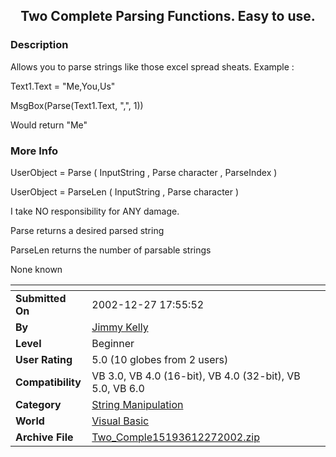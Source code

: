 ﻿<div align="center">

## Two Complete Parsing Functions\. Easy to use\.


</div>

### Description

Allows you to parse strings like those excel spread sheats. Example :

Text1.Text = "Me,You,Us"

MsgBox(Parse(Text1.Text, ",", 1))

Would return "Me"
 
### More Info
 
UserObject = Parse ( InputString , Parse character , ParseIndex )

UserObject = ParseLen ( InputString , Parse character )

I take NO responsibility for ANY damage.

Parse returns a desired parsed string

ParseLen returns the number of parsable strings

None known


<span>             |<span>
---                |---
**Submitted On**   |2002-12-27 17:55:52
**By**             |[Jimmy Kelly](https://github.com/Planet-Source-Code/PSCIndex/blob/master/ByAuthor/jimmy-kelly.md)
**Level**          |Beginner
**User Rating**    |5.0 (10 globes from 2 users)
**Compatibility**  |VB 3\.0, VB 4\.0 \(16\-bit\), VB 4\.0 \(32\-bit\), VB 5\.0, VB 6\.0
**Category**       |[String Manipulation](https://github.com/Planet-Source-Code/PSCIndex/blob/master/ByCategory/string-manipulation__1-5.md)
**World**          |[Visual Basic](https://github.com/Planet-Source-Code/PSCIndex/blob/master/ByWorld/visual-basic.md)
**Archive File**   |[Two\_Comple15193612272002\.zip](https://github.com/Planet-Source-Code/jimmy-kelly-two-complete-parsing-functions-easy-to-use__1-41930/archive/master.zip)








